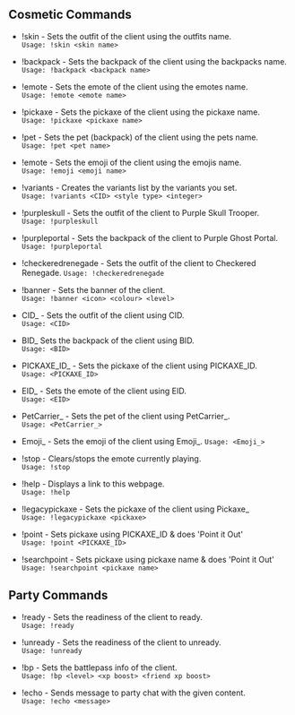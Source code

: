 ## Cosmetic Commands
* !skin - Sets the outfit of the client using the outfits name.<br>
``Usage: !skin <skin name>``

* !backpack - Sets the backpack of the client using the backpacks name.     
``Usage: !backpack <backpack name>``

* !emote - Sets the emote of the client using the emotes name.              
``Usage: !emote <emote name>``

* !pickaxe - Sets the pickaxe of the client using the pickaxe name.         
``Usage: !pickaxe <pickaxe name>``

* !pet - Sets the pet (backpack) of the client using the pets name.         
``Usage: !pet <pet name>``

* !emote - Sets the emoji of the client using the emojis name.         
``Usage: !emoji <emoji name>``

* !variants - Creates the variants list by the variants you set.            
``Usage: !variants <CID> <style type> <integer>``

* !purpleskull - Sets the outfit of the client to Purple Skull Trooper.     
``Usage: !purpleskull``

* !purpleportal - Sets the backpack of the client to Purple Ghost Portal.   
``Usage: !purpleportal``

* !checkeredrenegade - Sets the outfit of the client to Checkered Renegade. 
``Usage: !checkeredrenegade``

* !banner - Sets the banner of the client.                                  
``Usage: !banner <icon> <colour> <level>``

* CID_ - Sets the outfit of the client using CID.                           
``Usage: <CID>``

* BID_ Sets the backpack of the client using BID.                           
``Usage: <BID>``

* PICKAXE_ID_ - Sets the pickaxe of the client using PICKAXE_ID.            
``Usage: <PICKAXE_ID>``

* EID_ - Sets the emote of the client using EID.                            
``Usage: <EID>``

* PetCarrier_ - Sets the pet of the client using PetCarrier_.                            
``Usage: <PetCarrier_>``

* Emoji_ - Sets the emoji of the client using Emoji_.
``Usage: <Emoji_>``

* !stop - Clears/stops the emote currently playing.                         
``Usage: !stop``

* !help - Displays a link to this webpage.                                  
``Usage: !help``

* !legacypickaxe - Sets the pickaxe of the client using Pickaxe_            
``Usage: !legacypickaxe <pickaxe>``

* !point - Sets pickaxe using PICKAXE_ID & does 'Point it Out'              
``Usage: !point <PICKAXE_ID>``

* !searchpoint - Sets pickaxe using pickaxe name & does 'Point it Out'      
``Usage: !searchpoint <pickaxe name>``

## Party Commands
* !ready - Sets the readiness of the client to ready.                       
``Usage: !ready``

* !unready - Sets the readiness of the client to unready.                   
``Usage: !unready``

* !bp - Sets the battlepass info of the client.                             
``Usage: !bp <level> <xp boost> <friend xp boost>``

* !echo - Sends message to party chat with the given content.               
``Usage: !echo <message> ``